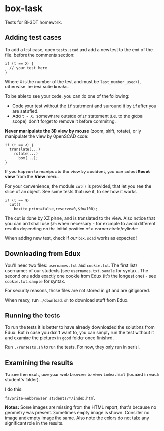box-task
========

Tests for BI-3DT homework.

Adding test cases
-----------------

To add a test case, open `tests.scad` and add a new test to the end of the file, before the comments section:

    if (t == X) {
      // your test here
    }

Where `X` is the number of the test and must be `last_number_used+1`, otherwise the test suite breaks.

To be able to see your code, you can do one of the following:

 * Code your test without the `if` statement and surround it by `if` after you are satisfied.
 * Add `t = X;` somewhere outside of `if` statement (i.e. to the global scope), don't forget to remove it before commiting.

**Never manipulate the 3D view by mouse** (zoom, shift, rotate), only manipulate the view by OpenSCAD code:

    if (t == X) {
      translate(...)
        rotate(...)
          box(...);
    }

If you happen to manipulate the view by accident, you can select **Reset view** from the **View** menu.

For your convenience, the module `cut()` is provided, that let you see the slice of an object. See some tests that use it, to see how it works:

    if (t == 8)
      cut()
        box(to_print=false,reserve=0,$fn=100);

The cut is done by XZ plane, and is translated to the view. Also notice that you can and shall use `$fn` when necessary - for example to avoid different results depending on the initial position of a corner circle/cylinder.

When adding new test, check if *our* `box.scad` works as expected!

Downloading from Edux
---------------------

You'll need two files: `usernames.txt` and `cookie.txt`. The first lists usernames of our students (see `usernames.txt.sample` for syntax). The second one adds exactly one cookie from Edux (it's the longest one) - see `cookie.txt.sample` for syntax.

For security reasons, those files are not stored in git and are gitignored.

When ready, run `./download.sh` to download stuff from Edux.

Running the tests
-----------------

To run the tests it is better to have already downloaded the solutions from Edux. But in case you don't want to, you can simply run the test without it and examine the pictures in `good` folder once finished.

Run `./runtests.sh` to run the tests. For now, they only run in serial.

Examining the results
---------------------

To see the result, use your web browser to view `index.html` (located in each student's folder).

I do this:

    favorite-webbrowser students/*/index.html

**Notes:** Some images are missing from the HTML report, that's because no geometry was present. Sometimes empty image is shown. Consider no image and empty image the same. Also note the colors do not take any significant role in the results.
